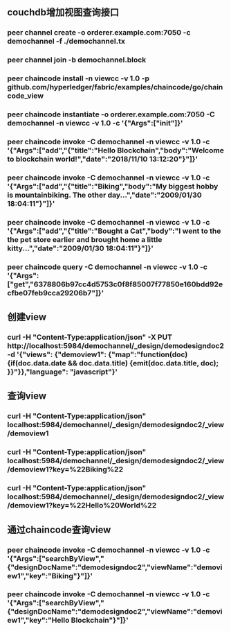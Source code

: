 ## couchdb增加视图查询接口
### peer channel create -o orderer.example.com:7050 -c demochannel -f ./demochannel.tx  
### peer channel join -b demochannel.block  
### peer chaincode install -n viewcc -v 1.0 -p github.com/hyperledger/fabric/examples/chaincode/go/chaincode_view
### peer chaincode instantiate -o orderer.example.com:7050 -C demochannel -n viewcc -v 1.0 -c '{"Args":["init"]}'  
### peer chaincode invoke -C demochannel -n viewcc -v 1.0 -c '{"Args":["add","{\"title\":\"Hello Blockchain\",\"body\":\"Welcome to blockchain world!\",\"date\":\"2018/11/10 13:12:20\"}"]}'  
### peer chaincode invoke -C demochannel -n viewcc -v 1.0 -c '{"Args":["add","{\"title\":\"Biking\",\"body\":\"My biggest hobby is mountainbiking. The other day...\",\"date\":\"2009/01/30 18:04:11\"}"]}'  
### peer chaincode invoke -C demochannel -n viewcc -v 1.0 -c '{"Args":["add","{\"title\":\"Bought a Cat\",\"body\":\"I went to the the pet store earlier and brought home a little kitty...\",\"date\":\"2009/01/30 18:04:11\"}"]}'  
### peer chaincode query -C demochannel -n viewcc -v 1.0 -c '{"Args":["get","6378806b97cc4d5753c0f8f85007f77850e160bdd92ecfbe07feb9cca29206b7"]}'  
## 创建view
### curl -H "Content-Type:application/json" -X PUT http://localhost:5984/demochannel/_design/demodesigndoc2 -d '{"views": {"demoview1": {"map":"function(doc){if(doc.data.date && doc.data.title) {emit(doc.data.title, doc); }}"}},"language": "javascript"}'         
## 查询view
### curl -H "Content-Type:application/json" localhost:5984/demochannel/_design/demodesigndoc2/_view/demoview1
### curl -H "Content-Type:application/json" localhost:5984/demochannel/_design/demodesigndoc2/_view/demoview1?key=%22Biking%22 
### curl -H "Content-Type:application/json" localhost:5984/demochannel/_design/demodesigndoc2/_view/demoview1?key=%22Hello%20World%22
## 通过chaincode查询view
### peer chaincode invoke -C demochannel -n viewcc -v 1.0 -c '{"Args":["searchByView","{\"designDocName\":\"demodesigndoc2\",\"viewName\":\"demoview1\",\"key\":\"Biking\"}"]}'
### peer chaincode invoke -C demochannel -n viewcc -v 1.0 -c '{"Args":["searchByView","{\"designDocName\":\"demodesigndoc2\",\"viewName\":\"demoview1\",\"key\":\"Hello Blockchain\"}"]}'